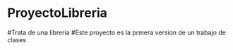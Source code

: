 # ProyectoLibreria
#Trata de una librería 
#Este proyecto es la prmera version de un trabajo de clases

